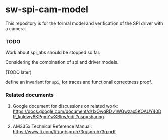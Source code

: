 # sw-spi-cam-model

This repository is for the formal model and verification of the SPI driver with a camera.

### TODO
Work about spi_abs should be stopped so far.

Considering the combination of spi and driver models.

(TODO later)

define an invariant for `spi`, for traces and functional correctness proof.

### Related documents
1. Google document for discussions on related work: https://docs.google.com/document/d/1xOwqRDv1WGwzax5KOAUY40DR_kuldwy8KPgmYwXBlrw/edit?usp=sharing

2. AM335x Technical Reference Manual: https://www.ti.com/lit/ug/spruh73q/spruh73q.pdf

